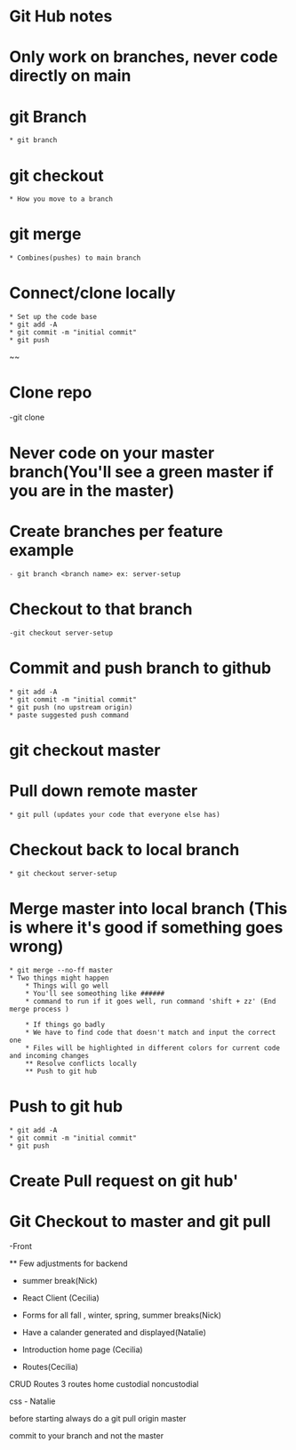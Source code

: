 # Git Hub notes

# Only work on branches, never code directly on main

# git Branch

    * git branch 


# git checkout

    * How you move to a branch

# git merge 

    * Combines(pushes) to main branch

# Connect/clone locally
    * Set up the code base
    * git add -A
    * git commit -m "initial commit"
    * git push
~~
# Clone repo
 -git clone <pasted command on github>

# Never code on your master branch(You'll see a green master if you are in the master)

# Create branches per feature example 
    - git branch <branch name> ex: server-setup
# Checkout to that branch 
    -git checkout server-setup

# Commit and push branch to github
    * git add -A
    * git commit -m "initial commit"
    * git push (no upstream origin)
    * paste suggested push command 

# git checkout master

# Pull down remote master 
    * git pull (updates your code that everyone else has)

# Checkout back to local branch
    * git checkout server-setup

# Merge master into local branch (This is where it's good if something goes wrong)
    * git merge --no-ff master
    * Two things might happen
        * Things will go well 
        * You'll see someothing like ######
        * command to run if it goes well, run command 'shift + zz' (End merge process )

        * If things go badly
        * We have to find code that doesn't match and input the correct one
        * Files will be highlighted in different colors for current code and incoming changes 
        ** Resolve conflicts locally
        ** Push to git hub 

# Push to git hub
    * git add -A
    * git commit -m "initial commit"
    * git push 

# Create Pull request on git hub'

# Git Checkout to master and git pull


-Front 

** Few adjustments for backend
- summer break(Nick)

- React Client (Cecilia)
- Forms for all fall , winter, spring, summer breaks(Nick)
- Have a calander generated and displayed(Natalie)
- Introduction home page (Cecilia) 
- Routes(Cecilia)

CRUD Routes
3 routes
home 
custodial 
noncustodial 

css - Natalie 

before starting always do a git pull origin master

commit to your branch and not the master




    


